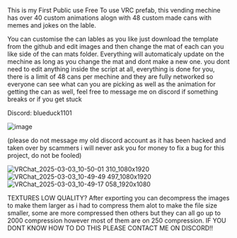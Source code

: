 This is my First Public use Free To use VRC prefab, this vending mechine has over 40 custom animations alogn with 48 custom made cans with memes and jokes on the lable.

You can customise the can lables as you like just download the template from the github and edit images and then change the mat of each can you like side of the can mats folder. Everything will automaticaly update on the mechine as long as you change the mat and dont make a new one. you dont need to edit anything inside the script at all, everything is done for you, there is a limit of 48 cans per mechine and they are fully networked so everyone can see what can you are picking as well as the animation for getting the can as well, feel free to message me on discord if something breaks or if you get stuck

Discord:
blueduck1101

![image](https://github.com/user-attachments/assets/8bca0b92-8487-43e5-81ff-96b14b35bd25)

(please do not message my old discord account as it has been hacked and taken over by scammers i will never ask you for money to fix a bug for this project, do not be fooled)

![VRChat_2025-03-03_10-50-01 310_1080x1920](https://github.com/user-attachments/assets/eb673786-9205-44f7-940b-e0ca986be5f0)
![VRChat_2025-03-03_10-49-49 497_1080x1920](https://github.com/user-attachments/assets/a6fd9c1c-82bd-4ca0-b6f4-6771d44a2d36)
![VRChat_2025-03-03_10-49-17 058_1920x1080](https://github.com/user-attachments/assets/94cfab6c-965c-4aaa-a557-bfe210bfa8c8)


 





TEXTURES LOW QUALITY? 
After exporting you can decompress the images to make them larger as i had to compress them alot to make the file size smaller, some are more compressed then others but they can all go up to 2000 compression however most of them are on 250 compression. IF YOU DONT KNOW HOW TO DO THIS PLEASE CONTACT ME ON DISCORD!!

